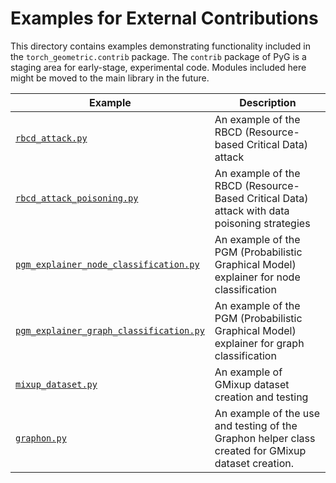 # Examples for External Contributions

This directory contains examples demonstrating functionality included in the `torch_geometric.contrib` package.
The `contrib` package of PyG is a staging area for early-stage, experimental code.
Modules included here might be moved to the main library in the future.

| Example                                                                            | Description                                                                                 |
| ---------------------------------------------------------------------------------- | ------------------------------------------------------------------------------------------- |
| [`rbcd_attack.py`](./rbcd_attack.py)                                               | An example of the RBCD (Resource-based Critical Data) attack                                |
| [`rbcd_attack_poisoning.py`](./rbcd_attack_poisoning.py)                           | An example of the RBCD (Resource-Based Critical Data) attack with data poisoning strategies |
| [`pgm_explainer_node_classification.py`](./pgm_explainer_node_classification.py)   | An example of the PGM (Probabilistic Graphical Model) explainer for node classification     |
| [`pgm_explainer_graph_classification.py`](./pgm_explainer_graph_classification.py) | An example of the PGM (Probabilistic Graphical Model) explainer for graph classification    |
| [`mixup_dataset.py`](./mixup_dataset.py) | An example of GMixup dataset creation and testing  |
| [`graphon.py`](./graphon.py) | An example of the use and testing of the Graphon helper class created for GMixup dataset creation.    |
